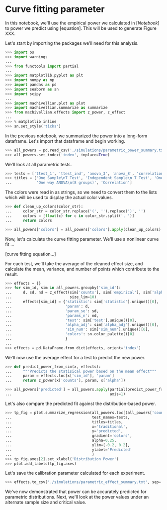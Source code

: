 # Curve fitting parameter
In this notebook, we'll use the empirical power we calculated in [*Notebook*] to power we predict using [equation]. This will be used to generate Figure XXX.

Let's start by importing the packages we'll need for this analysis.

```python
>>> import os
>>> import warnings
...
>>> from functools import partial
...
>>> import matplotlib.pyplot as plt
>>> import numpy as np
>>> import pandas as pd
>>> import seaborn as sn
>>> import scipy
...
>>> import machivellian.plot as plot
>>> import machivellian.summarize as summarize
>>> from machivellian.effects import z_power, z_effect
...
>>> % matplotlib inline
>>> sn.set_style('ticks')
```

In the previous notebook, we summarized the power into a long-form dataframe. Let's import that dataframe and begin working.

```python
>>> all_powers = pd.read_csv('./simulations/parametric_power_summary.txt', sep='\t')
>>> all_powers.set_index('index', inplace=True)
```

We'll look at all parametric tests.

```python
>>> tests = ['ttest_1', 'ttest_ind', 'anova_3', 'anova_8', 'correlation']
>>> titles = ['One Sample\nT Test', 'Independent Sample\n T Test', 'One way ANOVA\n(3 groups)',
...           'One way ANOVA\n(8 groups)', 'Correlation']
```

The colors were read in as strings, so we need to convert them to the lists which will be used to display the actual color values.

```python
>>> def clean_up_colors(color_str):
...     color_str = color_str.replace('(', '').replace(')', '')
...     colors = [float(c) for c in color_str.split(', ')]
...     return colors
```

```python
>>> all_powers['colors'] = all_powers['colors'].apply(clean_up_colors)
```

Now, let's calculate the curve fitting parameter. We'll use a nonlinear curve fit ...

[curve fitting equation...]

For each test, we'll take the average of the cleaned effect size, and calculate the mean, variance, and number of points which contribute to the result.

```python
>>> effects = {}
>>> for sim_id, sim in all_powers.groupby('sim_id'):
...     d, sd, nd = z_effect(sim['counts'], sim['empirical'], sim['alpha'].mean(),
...                          size_lim=10)
...     effects[sim_id] = {'statistic': sim['statistic'].unique()[0],
...                        'param': d,
...                        'param_se': sd,
...                        'params_n': nd,
...                        'test': sim['test'].unique()[0],
...                        'alpha_adj': sim['alpha_adj'].unique()[0],
...                        'sim_num': sim['sim_num'].unique()[0],
...                        'colors': sn.color_palette()[0]
...                        }
...
>>> effects = pd.DataFrame.from_dict(effects, orient='index')
```

We'll now use the average effect for a test to predict the new power.

```python
>>> def predict_power_from_sim(x, effects):
...     """Predicts the statisical power based on the mean effect"""
...     param = effects.loc[x['sim_id'], 'param']
...     return z_power(x['counts'], param, x['alpha'])
```

```python
>>> all_powers['predicted'] = all_powers.apply(partial(predict_power_from_sim, effects=effects),
...                                            axis=1)
```

Let's also compare the predicted fit against the distribution-based power.

```python
>>> tp_fig = plot.summarize_regression(all_powers.loc[(all_powers['counts'] > 10)],
...                                    test_names=tests,
...                                    titles=titles,
...                                    x='traditional',
...                                    y='predicted',
...                                    gradient='colors',
...                                    alpha=0.25,
...                                    ylim=[-0.2, 0.2],
...                                    ylabel='Predicted'
...                                    )
>>> tp_fig.axes[2].set_xlabel('Distribution Power')
>>> plot.add_labels(tp_fig.axes)
```

Let's save the calibration parameter calculated for each experiment.

```python
>>> effects.to_csv('./simulations/parametric_effect_summary.txt', sep='\t', index_label='sim_id')
```

We've now demonstrated that power can be accurately predicted for parametric distributions. Next, we'll look at the power values under an alternate sample size and critical value.
